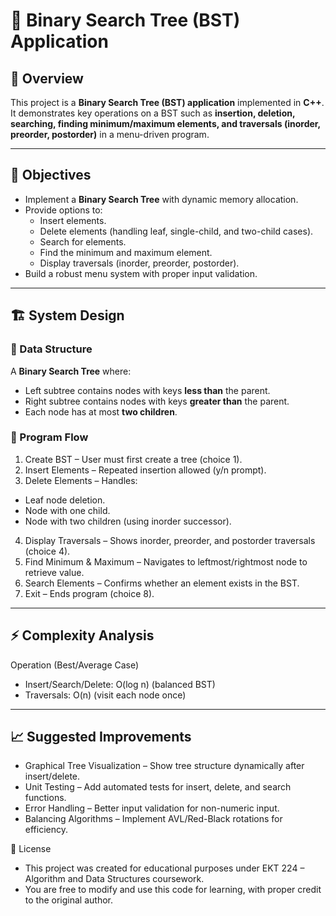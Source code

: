 # 🌳 Binary Search Tree (BST) Application
## 📌 Overview
This project is a **Binary Search Tree (BST) application** implemented in **C++**.  
It demonstrates key operations on a BST such as **insertion, deletion, searching, finding minimum/maximum elements, and traversals (inorder, preorder, postorder)** in a menu-driven program.

---

## 🎯 Objectives
- Implement a **Binary Search Tree** with dynamic memory allocation.
- Provide options to:
  - Insert elements.
  - Delete elements (handling leaf, single-child, and two-child cases).
  - Search for elements.
  - Find the minimum and maximum element.
  - Display traversals (inorder, preorder, postorder).
- Build a robust menu system with proper input validation.

---

## 🏗️ System Design
### 🔗 Data Structure
A **Binary Search Tree** where:
- Left subtree contains nodes with keys **less than** the parent.
- Right subtree contains nodes with keys **greater than** the parent.
- Each node has at most **two children**.

### 📂 Program Flow
1. Create BST – User must first create a tree (choice 1).
2. Insert Elements – Repeated insertion allowed (y/n prompt).
3. Delete Elements – Handles:
 - Leaf node deletion.
 - Node with one child.
 - Node with two children (using inorder successor).
4. Display Traversals – Shows inorder, preorder, and postorder traversals (choice 4).
5. Find Minimum & Maximum – Navigates to leftmost/rightmost node to retrieve value.
6. Search Elements – Confirms whether an element exists in the BST.
7. Exit – Ends program (choice 8).

---

## ⚡ Complexity Analysis
Operation	(Best/Average Case)
- Insert/Search/Delete:	O(log n) (balanced BST)	
- Traversals:	O(n) (visit each node once)

---

## 📈 Suggested Improvements
- Graphical Tree Visualization – Show tree structure dynamically after insert/delete.
- Unit Testing – Add automated tests for insert, delete, and search functions.
- Error Handling – Better input validation for non-numeric input.
- Balancing Algorithms – Implement AVL/Red-Black rotations for efficiency.


📜 License
- This project was created for educational purposes under EKT 224 – Algorithm and Data Structures coursework.
- You are free to modify and use this code for learning, with proper credit to the original author.
